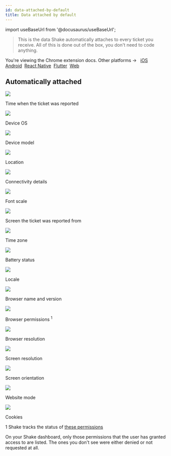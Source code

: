 ```yaml
---
id: data-attached-by-default
title: Data attached by default
---
```

import useBaseUrl from '@docusaurus/useBaseUrl';

>This is the data Shake automatically attaches to every ticket you receive.
All of this is done out of the box, you don't need to code anything.

<p class="p2 mt-40">You're viewing the Chrome extension docs. Other platforms → &nbsp;
<a href="/docs/android/configuration-and-data/data-attached-by-default/">iOS</a>&nbsp; 
<a href="/docs/android/configuration-and-data/data-attached-by-default/">Android</a>&nbsp;
<a href="/docs/android/configuration-and-data/data-attached-by-default/">React Native</a>&nbsp;
<a href="/docs/android/configuration-and-data/data-attached-by-default/">Flutter</a>&nbsp;  
<a href="/docs/chrome-extension/configuration-and-data/data-attached-by-default/">Web</a>&nbsp;  
</p>


## Automatically attached

<div class="four-columns-default mt-50 mb-5">
    <div>
        <img
            class="small-visual-icon"
            src={useBaseUrl('img/time-clock.svg')}
        />
        <p class="p2">Time when the ticket was reported</p>
    </div>
    <div>
        <img
            class="small-visual-icon"
            src={useBaseUrl('img/hashtag-square.svg')}
        />
        <p class="p2">Device OS</p>
    </div>
    <div>
        <img
            class="small-visual-icon"
            src={useBaseUrl('img/iphone.svg')}
        />
        <p class="p2">Device model</p>
    </div>
    <div>
        <img
            class="small-visual-icon"
            src={useBaseUrl('img/pin-location-square.svg')}
        />
        <p class="p2">Location</p>
    </div>
    <div>
        <img
            class="small-visual-icon"
            src={useBaseUrl('img/wifi-spot-square.svg')}
        />
        <p class="p2">Connectivity details</p>
    </div>
    <div>
        <img
            class="small-visual-icon"
            src={useBaseUrl('img/accessibility-t-icon.svg')}
        />
        <p class="p2">Font scale</p>
    </div>
    <div>
        <img
            class="small-visual-icon"
            src={useBaseUrl('img/user-profile-profile.svg')}
        />
        <p class="p2">Screen the ticket was reported from</p>
    </div>
    <div>
        <img
            class="small-visual-icon"
            src={useBaseUrl('img/user-profile-time-clock.svg')}
        />
        <p class="p2">Time zone</p>
    </div>
    <div>
        <img
            class="small-visual-icon"
            src={useBaseUrl('img/battery-charge.svg')}
        />
        <p class="p2">Battery status</p>
    </div>
    <div>
        <img
            class="small-visual-icon"
            src={useBaseUrl('img/language-translate.svg')}
        />
        <p class="p2">Locale</p>
    </div>
    <div>
        <img
            class="small-visual-icon"
            src={useBaseUrl('img/browser-icon.svg')}
        />
        <p class="p2">Browser name and version</p>
    </div>
    <div>
        <img
            class="small-visual-icon"
            src={useBaseUrl('img/settings-switches-square.svg')}
        />
        <p class="p2">Browser permissions <sup>1</sup></p>
    </div>
    <div>
        <img
            class="small-visual-icon"
            src={useBaseUrl('img/browser-resolution-icon.svg')}
        />
        <p class="p2">Browser resolution</p>
    </div>
    <div>
        <img
            class="small-visual-icon"
            src={useBaseUrl('img/full-screen-zoom-square.svg')}
        />
        <p class="p2">Screen resolution</p>
    </div>
    <div>
        <img
            class="small-visual-icon"
            src={useBaseUrl('img/rotate-horizontal.svg')}
        />
        <p class="p2">Screen orientation</p>
    </div>
    <div>
        <img
            class="small-visual-icon"
            src={useBaseUrl('img/website-mode.svg')}
        />
        <p class="p2">Website mode</p>
    </div>
    <div>
        <img
            class="small-visual-icon"
            src={useBaseUrl('img/cookies-icon.svg')}
        />
        <p class="p2">Cookies</p>
    </div>
</div>

1 Shake tracks the status of [these permissions](https://developer.mozilla.org/en-US/docs/Web/API/Permissions_API#browser_compatibility)

On your Shake dashboard, only those permissions that the user has granted access to are listed.
The ones you don't see were either denied or not requested at all.


[//]: # (## Attach more data)

[//]: # ()
[//]: # (If you want Shake to attach custom data to your tickets, you can do that as well.)

[//]: # (Read about attaching your own variables to tickets with [Ticket metadata]&#40;web/configuration-and-data/ticket-metadata.md&#41;.)
